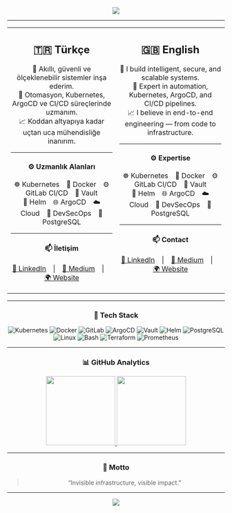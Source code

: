 <!-- 🧭 GitHub Profile README for Berkcan Akgül -->
<div align="center">

<img src="https://capsule-render.vercel.app/api?type=waving&color=0:1e293b,100:0f172a&height=200&section=header&text=Berkcan%20Akgül%20⚙️&fontSize=42&fontColor=ffffff&fontAlignY=35&desc=DevOps%20%7C%20Cloud-Native%20Engineer&descAlignY=55&descAlign=50"/>

---

<table>
<tr>
<td align="center" width="50%" style="vertical-align:top;">

## 🇹🇷 Türkçe  
🚀 Akıllı, güvenli ve ölçeklenebilir sistemler inşa ederim.  
🔧 Otomasyon, Kubernetes, ArgoCD ve CI/CD süreçlerinde uzmanım.  
📈 Koddan altyapıya kadar uçtan uca mühendisliğe inanırım.  

---

#### ⚙️ Uzmanlık Alanları  
☸️ Kubernetes 🐳 Docker ⚙️ GitLab CI/CD 🔐 Vault  
🧩 Helm 🌐 ArgoCD ☁️ Cloud 🧠 DevSecOps 🐘 PostgreSQL  

---

#### 📫 İletişim  
[💼 LinkedIn](https://linkedin.com/in/berkcanakgul) | [📝 Medium](https://medium.com/@mberkcan1532) | [🌍 Website](https://berkcan.akgul.tr)

</td>
<td align="center" width="50%" style="vertical-align:top;">

## 🇬🇧 English  
🚀 I build intelligent, secure, and scalable systems.  
🔧 Expert in automation, Kubernetes, ArgoCD, and CI/CD pipelines.  
📈 I believe in end-to-end engineering — from code to infrastructure.  

---

#### ⚙️ Expertise  
☸️ Kubernetes 🐳 Docker ⚙️ GitLab CI/CD 🔐 Vault  
🧩 Helm 🌐 ArgoCD ☁️ Cloud 🧠 DevSecOps 🐘 PostgreSQL  

---

#### 📫 Contact  
[💼 LinkedIn](https://linkedin.com/in/berkcanakgul) | [📝 Medium](https://medium.com/@mberkcan1532) | [🌍 Website](https://berkcan.akgul.tr)

</td>
</tr>
</table>

---

### 🧰 Tech Stack

<div align="center">
  
![Kubernetes](https://img.shields.io/badge/Kubernetes-326CE5?style=flat&logo=kubernetes&logoColor=white)
![Docker](https://img.shields.io/badge/Docker-2496ED?style=flat&logo=docker&logoColor=white)
![GitLab](https://img.shields.io/badge/GitLab-FC6D26?style=flat&logo=gitlab&logoColor=white)
![ArgoCD](https://img.shields.io/badge/ArgoCD-FD7E14?style=flat&logo=argo&logoColor=white)
![Vault](https://img.shields.io/badge/Vault-000000?style=flat&logo=vault&logoColor=white)
![Helm](https://img.shields.io/badge/Helm-0F1689?style=flat&logo=helm&logoColor=white)
![PostgreSQL](https://img.shields.io/badge/PostgreSQL-4169E1?style=flat&logo=postgresql&logoColor=white)
![Linux](https://img.shields.io/badge/Linux-FCC624?style=flat&logo=linux&logoColor=black)
![Bash](https://img.shields.io/badge/Bash-4EAA25?style=flat&logo=gnubash&logoColor=white)
![Terraform](https://img.shields.io/badge/Terraform-7B42BC?style=flat&logo=terraform&logoColor=white)
![Prometheus](https://img.shields.io/badge/Prometheus-E6522C?style=flat&logo=prometheus&logoColor=white)

</div>

---

### 📊 GitHub Analytics  

<a href="https://github.com/berkcanakgul">
  <img src="https://github-readme-stats.vercel.app/api?username=MBA76&show_icons=true&theme=transparent&hide_title=true&hide=prs,issues&rank_icon=percentile" height="160"/>
</a>
<a href="https://github.com/berkcanakgul">
  <img src="https://github-readme-stats.vercel.app/api/top-langs/?username=MBA76&layout=compact&theme=transparent" height="160"/>
</a>

---

### 🧠 Motto  
> “Invisible infrastructure, visible impact.”  

---

<img src="https://capsule-render.vercel.app/api?type=waving&color=0:0f172a,100:1e293b&height=120&section=footer"/>

</div>
